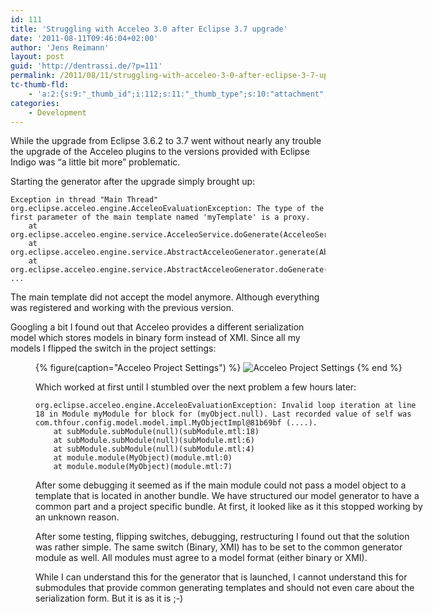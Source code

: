 ```yaml
---
id: 111
title: 'Struggling with Acceleo 3.0 after Eclipse 3.7 upgrade'
date: '2011-08-11T09:46:04+02:00'
author: 'Jens Reimann'
layout: post
guid: 'http://dentrassi.de/?p=111'
permalink: /2011/08/11/struggling-with-acceleo-3-0-after-eclipse-3-7-upgrade/
tc-thumb-fld:
    - 'a:2:{s:9:"_thumb_id";i:112;s:11:"_thumb_type";s:10:"attachment";}'
categories:
    - Development
---
```


While the upgrade from Eclipse 3.6.2 to 3.7 went without nearly any trouble the upgrade of the Acceleo plugins to the versions provided with Eclipse Indigo was “a little bit more” problematic.

<!-- more -->

Starting the generator after the upgrade simply brought up:

```
Exception in thread "Main Thread" org.eclipse.acceleo.engine.AcceleoEvaluationException: The type of the first parameter of the main template named 'myTemplate' is a proxy.
    at org.eclipse.acceleo.engine.service.AcceleoService.doGenerate(AcceleoService.java:507)
    at org.eclipse.acceleo.engine.service.AbstractAcceleoGenerator.generate(AbstractAcceleoGenerator.java:175)
    at org.eclipse.acceleo.engine.service.AbstractAcceleoGenerator.doGenerate(AbstractAcceleoGenerator.java:154)
...
```

The main template did not accept the model anymore. Although everything was registered and working with the previous version.

Googling a bit I found out that Acceleo provides a different serialization model which stores models in binary form instead of XMI. Since all my models I flipped the switch in the project settings:

<figure aria-describedby="caption-attachment-112" class="wp-caption alignnone" id="attachment_112" style="width: 625px">

{% figure(caption="Acceleo Project Settings") %}
![](http://dentrassi.de/wp-content/uploads/acceleo.png "Acceleo Project Settings")
{% end %}

Which worked at first until I stumbled over the next problem a few hours later:

```
org.eclipse.acceleo.engine.AcceleoEvaluationException: Invalid loop iteration at line 18 in Module myModule for block for (myObject.null). Last recorded value of self was com.thfour.config.model.model.impl.MyObjectImpl@81b69bf (....).
    at subModule.subModule(null)(subModule.mtl:18)
    at subModule.subModule(null)(subModule.mtl:6)
    at subModule.subModule(null)(subModule.mtl:4)
    at module.module(MyObject)(module.mtl:0)
    at module.module(MyObject)(module.mtl:7)
```

After some debugging it seemed as if the main module could not pass a model object to a template that is located in another bundle. We have structured our model generator to have a common part and a project specific bundle. At first, it looked like as it this stopped working by an unknown reason.

After some testing, flipping switches, debugging, restructuring I found out that the solution was rather simple. The same switch (Binary, XMI) has to be set to the common generator module as well. All modules must agree to a model format (either binary or XMI).

While I can understand this for the generator that is launched, I cannot understand this for submodules that provide common generating templates and should not even care about the serialization form. But it is as it is ;-)
